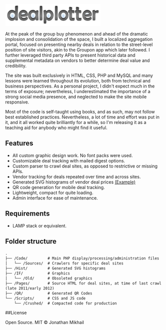 ![DealPlotter](/Logo.png)

At the peak of the group buy phenomenon and ahead of the dramatic implosion and consolidation of the space, I built a localized aggregation portal, focused on presenting nearby deals in relation to the street-level position of site visitors, akin to the Groupon app which later followed. I further leveraged third party APIs to present historical data and supplemental metadata on vendors to better determine deal value and credibility.

The site was built exclusively in HTML, CSS, PHP and MySQL and many lessons were learned throughout its evolution, both from technical and business perspectives. As a personal project, I didn't expect much in the terms of exposure; nevertheless, I underestimated the importance of a strong social media presence, and neglected to make the site mobile responsive.

Most of the code is self-taught using books, and as such, may not follow best established practices. Nevertheless, a lot of time and effort was put in it, and it all worked quite brilliantly for a while, so I'm releasing it as a teaching aid for anybody who might find it useful.

## Features

* All custom graphic design work. No font packs were used.
* Customizable deal tracking with mailed digest options.
* Custom parser to crawl deal sites, as opposed to restrictive or missing APIs.
* Vendor tracking for deals repeated over time and across sites.
* Generated SVG histograms of vendor deal prices [(Example)](/Hist/2c2c75f9710f6abd8bb9f3aa1e176f02.svg)
* QR code generation for mobile deal tracking.
* Lightweight, compact for quite loading.
* Admin interface for ease of maintenance.

## Requirements

* LAMP stack or equivalent.

## Folder structure

```
.
├── /Code/         # Main PHP display/processing/administration files
│   └── /Sources/  # Crawlers for specific deal sites
├── /Hist/         # Generated SVG histograms
├── /IF/           # Graphics
│   └── /Old/      # Obsoleted graphics
├── /Pages/        # Source HTML for deal sites, at time of last crawl (late 2011/early 2012)
├── /QR/           # Generated QR Codes
└── /Scripts/      # CSS and JS code
    └── /Crushed/  # Compacted code for production
```

##License

Open Source. MIT © Jonathan Mikhail